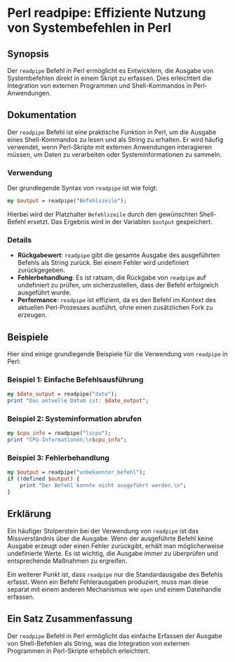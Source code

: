 <!--
Meta Description: # Perl readpipe: Effiziente Nutzung von Systembefehlen in Perl ## Synopsis Der `readpipe` Befehl in Perl ermöglicht es Entwicklern, die Ausgabe von Sy...
Meta Keywords: readpipe, perl, der, die, von
-->

# Perl readpipe: Effiziente Nutzung von Systembefehlen in Perl

## Synopsis
Der `readpipe` Befehl in Perl ermöglicht es Entwicklern, die Ausgabe von Systembefehlen direkt in einem Skript zu erfassen. Dies erleichtert die Integration von externen Programmen und Shell-Kommandos in Perl-Anwendungen.

## Dokumentation
Der `readpipe` Befehl ist eine praktische Funktion in Perl, um die Ausgabe eines Shell-Kommandos zu lesen und als String zu erhalten. Er wird häufig verwendet, wenn Perl-Skripte mit externen Anwendungen interagieren müssen, um Daten zu verarbeiten oder Systeminformationen zu sammeln.

### Verwendung
Der grundlegende Syntax von `readpipe` ist wie folgt:

```perl
my $output = readpipe("Befehlszeile");
```

Hierbei wird der Platzhalter `Befehlszeile` durch den gewünschten Shell-Befehl ersetzt. Das Ergebnis wird in der Variablen `$output` gespeichert.

### Details
- **Rückgabewert**: `readpipe` gibt die gesamte Ausgabe des ausgeführten Befehls als String zurück. Bei einem Fehler wird undefiniert zurückgegeben.
- **Fehlerbehandlung**: Es ist ratsam, die Rückgabe von `readpipe` auf undefiniert zu prüfen, um sicherzustellen, dass der Befehl erfolgreich ausgeführt wurde.
- **Performance**: `readpipe` ist effizient, da es den Befehl im Kontext des aktuellen Perl-Prozesses ausführt, ohne einen zusätzlichen Fork zu erzeugen.

## Beispiele
Hier sind einige grundlegende Beispiele für die Verwendung von `readpipe` in Perl:

### Beispiel 1: Einfache Befehlsausführung
```perl
my $date_output = readpipe("date");
print "Das aktuelle Datum ist: $date_output";
```

### Beispiel 2: Systeminformation abrufen
```perl
my $cpu_info = readpipe("lscpu");
print "CPU-Informationen:\n$cpu_info";
```

### Beispiel 3: Fehlerbehandlung
```perl
my $output = readpipe("unbekannter_befehl");
if (!defined $output) {
    print "Der Befehl konnte nicht ausgeführt werden.\n";
}
```

## Erklärung
Ein häufiger Stolperstein bei der Verwendung von `readpipe` ist das Missverständnis über die Ausgabe. Wenn der ausgeführte Befehl keine Ausgabe erzeugt oder einen Fehler zurückgibt, erhält man möglicherweise undefinierte Werte. Es ist wichtig, die Ausgabe immer zu überprüfen und entsprechende Maßnahmen zu ergreifen.

Ein weiterer Punkt ist, dass `readpipe` nur die Standardausgabe des Befehls erfasst. Wenn ein Befehl Fehlerausgaben produziert, muss man diese separat mit einem anderen Mechanismus wie `open` und einem Dateihandle erfassen.

## Ein Satz Zusammenfassung
Der `readpipe` Befehl in Perl ermöglicht das einfache Erfassen der Ausgabe von Shell-Befehlen als String, was die Integration von externen Programmen in Perl-Skripte erheblich erleichtert.
